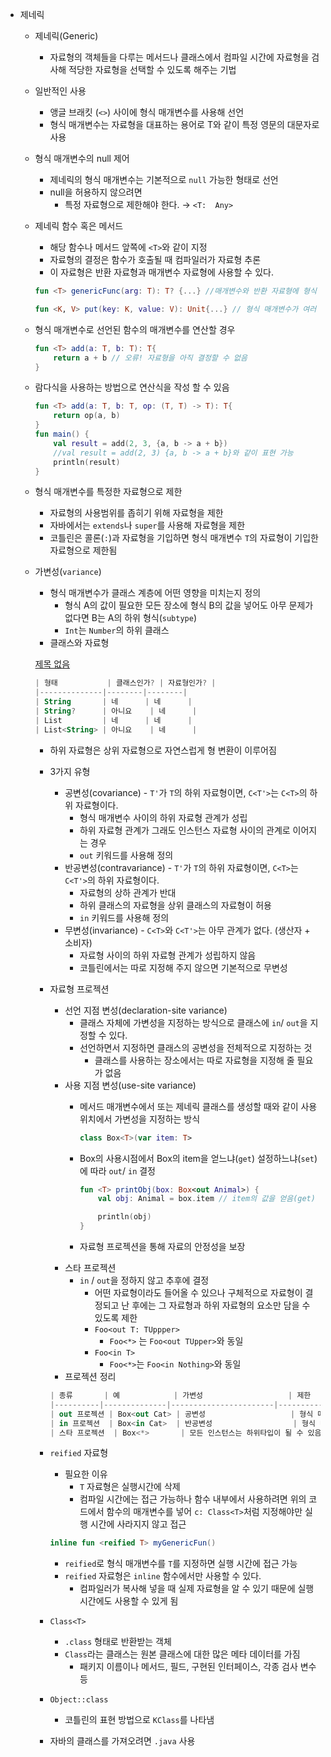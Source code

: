 - 제네릭
    - 제네릭(Generic)
        - 자료형의 객체들을 다루는 메서드나 클래스에서 컴파일 시간에 자료형을 검사해 적당한 자료형을 선택할 수 있도록 해주는 기법
    - 일반적인 사용
        - 앵글 브래킷 (`<>`) 사이에 형식 매개변수를 사용해 선언
        - 형식 매개변수는 자료형을 대표하는 용어로 T와 같이 특정 영문의 대문자로 사용
    - 형식 매개변수의 null 제어
        - 제네릭의 형식 매개변수는 기본적으로 `null` 가능한 형태로 선언
        - null을 허용하지 않으려면
            - 특정 자료형으로 제한해야 한다. → `<T:  Any>`
    - 제네릭 함수 혹은 메서드
        - 해당 함수나 메서드 앞쪽에 `<T>`와 같이 지정
        - 자료형의 결정은 함수가 호출될 때 컴파일러가 자료형 추론
        - 이 자료형은 반환 자료형과 매개변수 자료형에 사용할 수 있다.

        ```kotlin
        fun <T> genericFunc(arg: T): T? {...} //매개변수와 반환 자료형에 형식 매개변수 T 사용

        fun <K, V> put(key: K, value: V): Unit{...} // 형식 매개변수가 여러 개인 경우
        ```

    - 형식 매개변수로 선언된 함수의 매개변수를 연산할 경우

        ```kotlin
        fun <T> add(a: T, b: T): T{
            return a + b // 오류! 자료형을 아직 결정할 수 없음
        }
        ```

    - 람다식을 사용하는 방법으로 연산식을 작성 할 수 있음

        ```kotlin
        fun <T> add(a: T, b: T, op: (T, T) -> T): T{
            return op(a, b)
        }
        fun main() {
            val result = add(2, 3, {a, b -> a + b})
            //val result = add(2, 3) {a, b -> a + b}와 같이 표현 가능
            println(result)
        }
        ```

    - 형식 매개변수를 특정한 자료형으로 제한
        - 자료형의 사용범위를 좁히기 위해 자료형을 제한
        - 자바에서는 `extends`나 `super`를 사용해 자료형을 제한
        - 코틀린은 콜론(`:`)과 자료형을 기입하면 형식 매개변수 `T`의 자료형이 기입한 자료형으로 제한됨
    - 가변성(`variance`)
        - 형식 매개변수가 클래스 계층에 어떤 영향을 미치는지 정의
            - 형식 A의 값이 필요한 모든 장소에 형식 B의 값을 넣어도 아무 문제가 없다면 B는 A의 하위 형식(`subtype`)
            - `Int`는 `Number`의 하위 클래스
        - 클래스와 자료형

        [제목 없음](https://www.notion.so/344d800f643a4851b7213fbf99197d37)

        ```kotlin
        | 형태           | 클래스인가? | 자료형인가? |
        |--------------|--------|--------|
        | String       | 네      | 네      |
        | String?      | 아니요    | 네      |
        | List         | 네      | 네      |
        | List<String> | 아니요    | 네      |
        ```

        - 하위 자료형은 상위 자료형으로 자연스럽게 형 변환이 이루어짐
        - 3가지 유형
            - 공변성(covariance) - `T'`가 `T`의 하위 자료형이면, `C<T'>`는 `C<T>`의 하위 자료형이다.
                - 형식 매개변수 사이의 하위 자료형 관계가 성립
                - 하위 자료형 관계가 그래도 인스턴스 자료형 사이의 관계로 이어지는 경우
                - `out` 키워드를 사용해 정의
            - 반공변성(contravariance) - `T'`가 `T`의 하위 자료형이면, `C<T>`는 `C<T'>`의 하위 자료형이다.
                - 자료형의 상하 관계가 반대
                - 하위 클래스의 자료형을 상위 클래스의 자료형이 허용
                - `in` 키워드를 사용해 정의
            - 무변성(invariance) - `C<T>`와 `C<T'>`는 아무 관계가 없다. (생산자 + 소비자)
                - 자료형 사이의 하위 자료형 관계가 성립하지 않음
                - 코틀린에서는 따로 지정해 주지 않으면 기본적으로 무변성
        - 자료형 프로젝션
            - 선언 지점 변성(declaration-site variance)
                - 클래스 자체에 가변성을 지정하는 방식으로 클래스에 `in`/ `out`을 지정할 수 있다.
                - 선언하면서 지정하면 클래스의 공변성을 전체적으로 지정하는 것
                    - 클래스를 사용하는 장소에서는 따로 자료형을 지정해 줄 필요가 없음
            - 사용 지점 변성(use-site variance)
                - 메서드 매개변수에서 또는 제네릭 클래스를 생성할 때와 같이 사용 위치에서 가변성을 지정하는 방식

                    ```kotlin
                    class Box<T>(var item: T>
                    ```

                - Box의 사용시점에서 Box의 item을 얻느냐(`get`) 설정하느냐(`set`)에 따라 `out`/ `in` 결정

                    ```kotlin
                    fun <T> printObj(box: Box<out Animal>) {
                        val obj: Animal = box.item // item의 값을 얻음(get)

                        println(obj)
                    }
                    ```

                - 자료형 프로젝션을 통해 자료의 안정성을 보장
            - 스타 프로젝션
                - `in` / `out`을 정하지 않고 추후에 결정
                    - 어떤 자료형이라도 들어올 수 있으나 구체적으로 자료형이 결정되고 난 후에는 그 자료형과 하위 자료형의 요소만 담을 수 있도록 제한
                    - `Foo<out T: TUppper>`
                        - `Foo<*>` 는 `Foo<out TUpper>`와 동일
                    - `Foo<in T>`
                        - `Foo<*>`는 `Foo<in Nothing>`와 동일
            - 프로젝션 정리

            ```kotlin
            | 종류       | 예            | 가변성                   | 제한                             |
            |----------|--------------|-----------------------|--------------------------------|
            | out 프로젝션 | Box<out Cat> | 공변성                   | 형식 매개변수는 세터를 통해 값을 설정하는 것이 제한됨 |
            | in 프로젝션  | Box<in Cat>  | 반공변성                  | 형식 매개변수는 게터를 통해 값을 읽거나 반환 가능   |
            | 스타 프로젝션  | Box<*>       | 모든 인스턴스는 하위타입이 될 수 있음 | in과 out은 사용 방법에 따라 결정됨         |
            ```

        - `reified` 자료형
            - 필요한 이유
                - `T` 자료형은 실행시간에 삭제
                - 컴파일 시간에는 접근 가능하나 함수 내부에서 사용하려면 위의 코드에서 함수의 매개변수를 넣어 `c: Class<T>`처럼 지정해야만 실행 시간에 사라지지 않고 접근

            ```kotlin
            inline fun <reified T> myGenericFun()
            ```

            - `reified`로 형식 매개변수를 `T`를 지정하면 실행 시간에 접근 가능
            - `reified` 자료형은 `inline` 함수에서만 사용할 수 있다.
                - 컴파일러가 복사해 넣을 때 실제 자료형을 알 수 있기 때문에 실행 시간에도 사용할 수 있게 됨
        - `Class<T>`
            - `.class` 형태로 반환받는 객체
            - `Class`라는 클래스는 원본 클래스에 대한 많은 메타 데이터를 가짐
                - 패키지 이름이나 메서드, 필드, 구현된 인터페이스, 각종 검사 변수 등
        - `Object::class`
            - 코틀린의 표현 방법으로 `KClass`를 나타냄
        - 자바의 클래스를 가져오려면 `.java` 사용